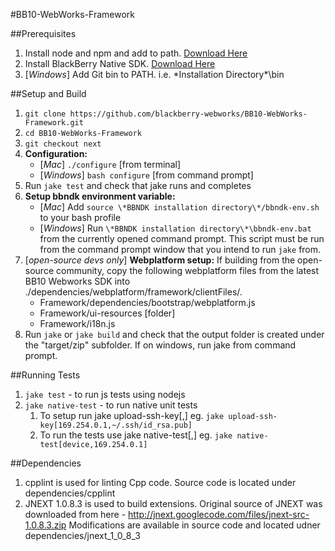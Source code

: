 #BB10-WebWorks-Framework

##Prerequisites
1. Install node and npm and add to path. [Download Here](http://nodejs.org/dist/v0.6.10/)
2. Install BlackBerry Native SDK. [Download Here](https://bdsc.webapps.blackberry.com/native/)
3. [*Windows*] Add Git bin to PATH. i.e. \*Installation Directory\*\bin

##Setup and Build
1. `git clone https://github.com/blackberry-webworks/BB10-WebWorks-Framework.git`
2. `cd BB10-WebWorks-Framework`
3. `git checkout next`
4. **Configuration:**
    - [*Mac*] `./configure` [from terminal]
    - [*Windows*] `bash configure` [from command prompt]
5. Run `jake test` and check that jake runs and completes
6. **Setup bbndk environment variable:**
    - [*Mac*] Add `source \*BBNDK installation directory\*/bbndk-env.sh` to your bash profile
    - [*Windows*] Run `\*BBNDK installation directory\*\bbndk-env.bat` from the currently opened command prompt. This script must be run from the command prompt window that you intend to run `jake` from.
7. [*open-source devs only*] **Webplatform setup:**
    If building from the open-source community, copy the following webplatform files from the latest BB10 Webworks SDK into ./dependencies/webplatform/framework/clientFiles/.
    - Framework/dependencies/bootstrap/webplatform.js
    - Framework/ui-resources [folder]
    - Framework/i18n.js
8. Run `jake` or `jake build` and check that the output folder is created under the "target/zip" subfolder. If on windows, run jake from command prompt.

##Running Tests
1. `jake test`  - to run js tests using nodejs
2. `jake native-test` - to run native unit tests
    1. To setup run jake upload-ssh-key[<IP>,<ssh public key location>] eg. `jake upload-ssh-key[169.254.0.1,~/.ssh/id_rsa.pub]`
    2. To run the tests use jake native-test[<device or simulator>,<IP>] eg. `jake native-test[device,169.254.0.1]`

##Dependencies
1. cpplint is used for linting Cpp code. Source code is located under dependencies/cpplint
2. JNEXT 1.0.8.3 is used to build extensions.
Original source of JNEXT was downloaded from here - http://jnext.googlecode.com/files/jnext-src-1.0.8.3.zip
Modifications are available in source code and located udner dependencies/jnext_1_0_8_3

